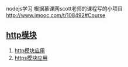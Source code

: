 nodejs学习  根据慕课网scott老师的课程写的小项目 http://www.imooc.com/t/108492#Course
## [http模块](./http)
1. [http模块应用](./http/http.js)
2. [https模块应用](./http/https.js)
